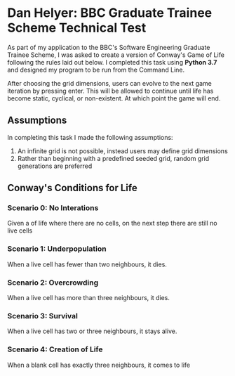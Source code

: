 # Dan Helyer: BBC Graduate Trainee Scheme Technical Test
As part of my application to the BBC's Software Engineering Graduate Trainee Scheme, I was asked to create a version of Conway's Game of Life following the rules laid out below. I completed this task using **Python 3.7** and designed my program to be run from the Command Line.

After choosing the grid dimensions, users can evolve to the next game iteration by pressing enter. This will be allowed to continue until life has become static, cyclical, or non-existent. At which point the game will end.

## Assumptions
In completing this task I made the following assumptions:
1. An infinite grid is not possible, instead users may define grid dimensions
2. Rather than beginning with a predefined seeded grid, random grid generations are preferred

## Conway's Conditions for Life
### Scenario 0: No Interations
Given a of life where there are no cells, on the next step there are still no live cells
### Scenario 1: Underpopulation
When a live cell has fewer than two neighbours, it dies.
### Scenario 2: Overcrowding
When a live cell has more than three neighbours, it dies.
### Scenario 3: Survival
When a live cell has two or three neighbours, it stays alive.
### Scenario 4: Creation of Life
When a blank cell has exactly three neighbours, it comes to life
